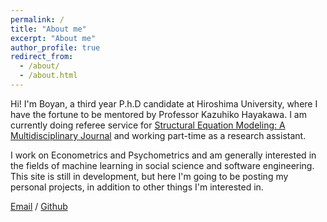 ```yaml
---
permalink: /
title: "About me"
excerpt: "About me"
author_profile: true
redirect_from: 
  - /about/
  - /about.html
---
```

Hi! I'm Boyan, a third year P.h.D candidate at Hiroshima University, where I have the fortune to be mentored by Professor Kazuhiko Hayakawa. I am currently doing referee service for [Structural Equation Modeling: A Multidisciplinary Journal](https://www.tandfonline.com/toc/hsem20/current) and working part-time as a research assistant.

I work on Econometrics and Psychometrics and am generally interested in the fields of machine learning in social science and software engineering. This site is still in development, but here I'm going to be posting my personal projects, in addition to other things I'm interested in.


<!-- **I’m actively seeking opportunities * --> 

[Email](mailto:d225542@hiroshima-u.ac.jp) / [Github](https://github.com/Byan2019) 
